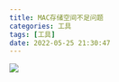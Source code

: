```yaml
---
title: MAC存储空间不足问题
categories: 工具
tags: [工具]
date: 2022-05-25 21:30:47
---
```

![](http://t-blog-images.aijs.top/img/20220505165350.webp)